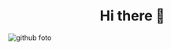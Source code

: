 
<h1 align="center"> Hi there 👋 </h1>

![github foto](https://github.com/lopez-ana/lopez-ana/assets/131771626/aae30ef0-94aa-4b7d-b32c-044c27d4ed3a)
